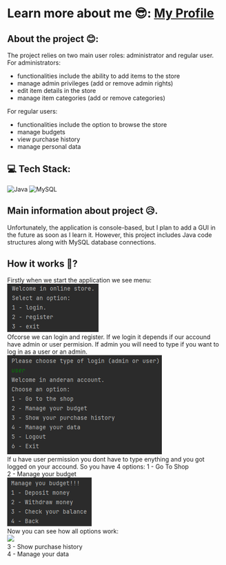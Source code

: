 # Learn more about me 😎: [My Profile](https://github.com/AndEraneQ)

## About the project 😊:

The project relies on two main user roles: administrator and regular user. For administrators:
- functionalities include the ability to add items to the store
- manage admin privileges (add or remove admin rights)
- edit item details in the store
- manage item categories (add or remove categories)

For regular users: 
- functionalities include the option to browse the store
- manage budgets
- view purchase history
- manage personal data

## 💻 Tech Stack:
![Java](https://img.shields.io/badge/java-%23ED8B00.svg?style=for-the-badge&logo=openjdk&logoColor=white) ![MySQL](https://img.shields.io/badge/mysql-%2300000f.svg?style=for-the-badge&logo=mysql&logoColor=white) <br/>

## Main information about project 😥.
Unfortunately, the application is console-based, but I plan to add a GUI in the future as soon as I learn it. However, this project includes Java code structures along with MySQL database connections. <br/>

## How it works 🤪?
Firstly when we start the application we see menu: <br/>
![](READMEphotos/menu.png) <br/>
Ofcorse we can login and register. If we login it depends if our accound have admin or user permision. If admin you will need to type if you want to log in as a user or an admin. <br/>
![](READMEphotos/userWindow.png) <br/>
If u have user permission you dont have to type enything and you got logged on your accound. So you have 4 options: 
1 - Go To Shop <br/>
2 - Manage your budget <br/>
![](READMEphotos/manageYourBudget.png) <br/>
Now you can see how all options work: <br/>
![](READMEphotos/ManageBudgetHowWorks) <br/>
3 - Show purchase history <br/>
4 - Manage your data <br/>


